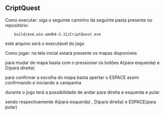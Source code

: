 CriptQuest
---------------------------------------------------------------------------------------------------------------------------

Como executar:
siga o seguinte caminho da seguinte pasta presente no repositório:
        
        build/exe.win-amd64-3.11/CriptQuest.exe
        
este arquivo será o executável do jogo

Como jogar:
na tela inicial estará presente os mapas disponíveis 

  para mudar de mapa basta com o pressionar os botões A(para esquerda) e D(para direita)
    
  para confirmar a escolha do mapa basta apertar o ESPACE assim confirmando e iniciando a campanha

durante o jogo terá a possibilidade de andar para direita e esquerda e pular 
 
  sendo respectivamente A(para esquerda) , D(para direita) e ESPACE(para pular)
  
